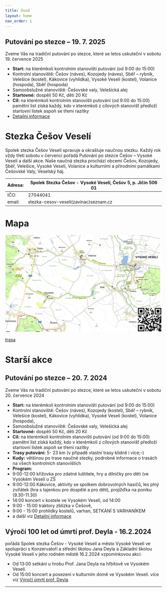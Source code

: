 ```yaml
---
title: Úvod
layout: home
nav_order: 1
---
```


## Putování po stezce – 19. 7. 2025
Zveme Vás na tradiční putování po stezce, které se letos uskuteční v sobotu 19. července 2025
- **Start:** na kterémkoli kontrolním stanovišti putování (od 9:00 do 15:00)
- Kontrolní stanoviště: Češov (náves), Kozojedy (náves), Sběř – rybník, Velešice (kostel), Kákovice (vyhlídka), Vysoké Veselí (kostel), Volanice (hospoda), Sběř (hospoda)
- Samoobslužné stanoviště: Češovské valy, Velešická alej
- **Startovné:** dospělí 50 Kč, děti 20 Kč
- **Cíl:**  na kterémkoli kontrolním stanovišti putování (od 9:00 do 15:00)
pamětní list získá každý, kdo v kterémkoli z cílových stanovišť předloží startovní lístek aspoň se třemi razítky
- [Detailní informace](putovani2025.html)


# Stezka Češov Veselí

Spolek stezka Češov Veselí spravuje a okrašluje naučnou stezku. Každý rok vždy třetí sobotu v červenci pořádá Putování po stezce Češov – Vysoké Veselí a další akce. Naše naučná stezka prochází obcemi Češov, Kozojedy, Sběř, Velešice, Vysoké Veselí, Volanice a kulturními a přírodními památkami Češovské Valy, Veselský háj.

| Adresa:| Spolek Stezka Češov - Vysoké Veselí, Češov 5, p. Jičín 506 01|
|--|--|
| IČO:| 27044041|
| email: | stezka-cesov-veseli(zavinac)seznam.cz | 

# Mapa

![mapa](img/stezka-mapa.png)

[trasa](trasa.html)

# Starší akce
  
## Putování po stezce – 20. 7. 2024
Zveme Vás na tradiční putování po stezce, které se letos uskuteční v sobotu 20. července 2024
- **Start:** na kterémkoli kontrolním stanovišti putování (od 9:00 do 15:00)
- Kontrolní stanoviště: Češov (náves), Kozojedy (kostel), Sběř – rybník, Velešice (kostel), Kákovice (vyhlídka), Vysoké Veselí (kostel), Volanice (hospoda),
- Samoobslužné stanoviště: Češovské valy, Velešická alej
- **Startovné:** dospělí 50 Kč, děti 20 Kč
- **Cíl:**  na kterémkoli kontrolním stanovišti putování (od 9:00 do 15:00)
pamětní list získá každý, kdo v kterémkoli z cílových stanovišť předloží startovní lístek aspoň se třemi razítky
- **Trasy putování:** 5- 23 km (v případě vlastní trasy klidně i více;-)
- **Kudy:** většinou po trase naučné stezky, podrobné informace o trasách na všech kontrolních stanovištích
- **Program:**
- 9:00-12:00 křížovka pro zdatné luštitele, hry a dílničky pro děti (ve Vysokém Veselí u ZŠ
- 9:00-12:00 Kákovice, aktivity se spolkem dobrovolných hasičů, les plný zvířátek (hra s tajenkou pro dospělé a pro děti), projížďka na poníku (9.30-11.30)
- 14:00 koncert v kostele ve Vysokém Veselí, od 14:00
- 9:00 - 15:00 traktory zblízka v Češově,
- 9:00 - 15:00 prohlídky kostelů, varhan, SETKÁNÍ S VARHANÍKEM
- a další viz [Detailní informace](putovani2024.html)

## Výročí 100 let od úmrtí prof. Deyla - 16.2.2024
pořádá Spolek stezka Češov - Vysoké Veselí a město Vysoké Veselí ve spolupráci s Konzervatoří a střední školou Jana Deyla a Základní školou Vysoké Veselí v jeho rodném městě 16.2.2024 vzpomínkovou akci:
  * Od 13:00 setkání u hrobu Prof. Jana Deyla na hřbitově ve Vysokém Veselí.
  * Od 15:00 koncert a posezení v kulturním domě ve Vysokém Veselí.
více viz [Výročí úmrtí prof. Deyla](prof.deyl.html)
----

[^1]: [It can take up to 10 minutes for changes to your site to publish after you push the changes to GitHub](https://docs.github.com/en/pages/setting-up-a-github-pages-site-with-jekyll/creating-a-github-pages-site-with-jekyll#creating-your-site).

[Just the Docs]: https://just-the-docs.github.io/just-the-docs/

